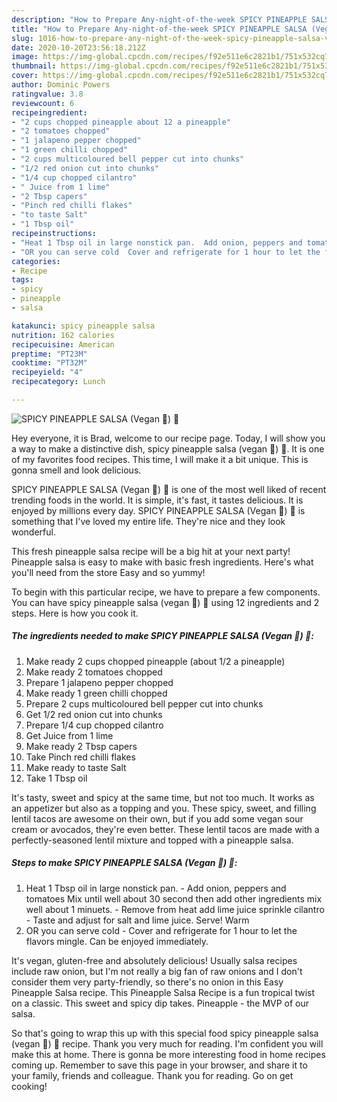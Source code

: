 ```yaml
---
description: "How to Prepare Any-night-of-the-week SPICY PINEAPPLE SALSA (Vegan 🍃) 🍍"
title: "How to Prepare Any-night-of-the-week SPICY PINEAPPLE SALSA (Vegan 🍃) 🍍"
slug: 1016-how-to-prepare-any-night-of-the-week-spicy-pineapple-salsa-vegan
date: 2020-10-20T23:56:18.212Z
image: https://img-global.cpcdn.com/recipes/f92e511e6c2821b1/751x532cq70/spicy-pineapple-salsa-vegan-🍃-🍍-recipe-main-photo.jpg
thumbnail: https://img-global.cpcdn.com/recipes/f92e511e6c2821b1/751x532cq70/spicy-pineapple-salsa-vegan-🍃-🍍-recipe-main-photo.jpg
cover: https://img-global.cpcdn.com/recipes/f92e511e6c2821b1/751x532cq70/spicy-pineapple-salsa-vegan-🍃-🍍-recipe-main-photo.jpg
author: Dominic Powers
ratingvalue: 3.8
reviewcount: 6
recipeingredient:
- "2 cups chopped pineapple about 12 a pineapple"
- "2 tomatoes chopped"
- "1 jalapeno pepper chopped"
- "1 green chilli chopped"
- "2 cups multicoloured bell pepper cut into chunks"
- "1/2 red onion cut into chunks"
- "1/4 cup chopped cilantro"
- " Juice from 1 lime"
- "2 Tbsp capers"
- "Pinch red chilli flakes"
- "to taste Salt"
- "1 Tbsp oil"
recipeinstructions:
- "Heat 1 Tbsp oil in large nonstick pan.  Add onion, peppers and tomatoes Mix until well about 30 second then add other ingredients mix well about 1 minuets.  Remove from heat add lime juice sprinkle cilantro  Taste and adjust for salt and lime juice. Serve! Warm"
- "OR you can serve cold  Cover and refrigerate for 1 hour to let the flavors mingle. Can be enjoyed immediately."
categories:
- Recipe
tags:
- spicy
- pineapple
- salsa

katakunci: spicy pineapple salsa 
nutrition: 162 calories
recipecuisine: American
preptime: "PT23M"
cooktime: "PT32M"
recipeyield: "4"
recipecategory: Lunch

---
```



![SPICY PINEAPPLE SALSA (Vegan 🍃) 🍍](https://img-global.cpcdn.com/recipes/f92e511e6c2821b1/751x532cq70/spicy-pineapple-salsa-vegan-🍃-🍍-recipe-main-photo.jpg)

Hey everyone, it is Brad, welcome to our recipe page. Today, I will show you a way to make a distinctive dish, spicy pineapple salsa (vegan 🍃) 🍍. It is one of my favorites food recipes. This time, I will make it a bit unique. This is gonna smell and look delicious.

SPICY PINEAPPLE SALSA (Vegan 🍃) 🍍 is one of the most well liked of recent trending foods in the world. It is simple, it's fast, it tastes delicious. It is enjoyed by millions every day. SPICY PINEAPPLE SALSA (Vegan 🍃) 🍍 is something that I've loved my entire life. They're nice and they look wonderful.

This fresh pineapple salsa recipe will be a big hit at your next party! Pineapple salsa is easy to make with basic fresh ingredients. Here&#39;s what you&#39;ll need from the store Easy and so yummy!


To begin with this particular recipe, we have to prepare a few components. You can have spicy pineapple salsa (vegan 🍃) 🍍 using 12 ingredients and 2 steps. Here is how you cook it.

<!--inarticleads1-->

##### The ingredients needed to make SPICY PINEAPPLE SALSA (Vegan 🍃) 🍍:

1. Make ready 2 cups chopped pineapple (about 1/2 a pineapple)
1. Make ready 2 tomatoes chopped
1. Prepare 1 jalapeno pepper chopped
1. Make ready 1 green chilli chopped
1. Prepare 2 cups multicoloured bell pepper cut into chunks
1. Get 1/2 red onion cut into chunks
1. Prepare 1/4 cup chopped cilantro
1. Get  Juice from 1 lime
1. Make ready 2 Tbsp capers
1. Take Pinch red chilli flakes
1. Make ready to taste Salt
1. Take 1 Tbsp oil


It&#39;s tasty, sweet and spicy at the same time, but not too much. It works as an appetizer but also as a topping and you. These spicy, sweet, and filling lentil tacos are awesome on their own, but if you add some vegan sour cream or avocados, they&#39;re even better. These lentil tacos are made with a perfectly-seasoned lentil mixture and topped with a pineapple salsa. 

<!--inarticleads2-->

##### Steps to make SPICY PINEAPPLE SALSA (Vegan 🍃) 🍍:

1. Heat 1 Tbsp oil in large nonstick pan. -  Add onion, peppers and tomatoes Mix until well about 30 second then add other ingredients mix well about 1 minuets.  - Remove from heat add lime juice sprinkle cilantro  - Taste and adjust for salt and lime juice. Serve! Warm
1. OR you can serve cold  - Cover and refrigerate for 1 hour to let the flavors mingle. Can be enjoyed immediately.


It&#39;s vegan, gluten-free and absolutely delicious! Usually salsa recipes include raw onion, but I&#39;m not really a big fan of raw onions and I don&#39;t consider them very party-friendly, so there&#39;s no onion in this Easy Pineapple Salsa recipe. This Pineapple Salsa Recipe is a fun tropical twist on a classic. This sweet and spicy dip takes. Pineapple - the MVP of our salsa. 

So that's going to wrap this up with this special food spicy pineapple salsa (vegan 🍃) 🍍 recipe. Thank you very much for reading. I'm confident you will make this at home. There is gonna be more interesting food in home recipes coming up. Remember to save this page in your browser, and share it to your family, friends and colleague. Thank you for reading. Go on get cooking!
